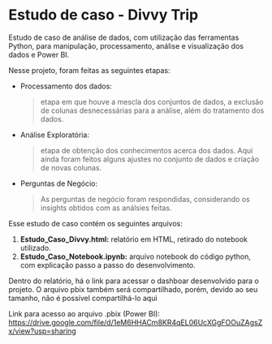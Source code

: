 # Estudo de caso - Divvy Trip
 Estudo de caso de análise de dados, com utilização das ferramentas Python, para manipulação, processamento, análise e visualização dos dados e Power BI.

 Nesse projeto, foram feitas as seguintes etapas:

 * Processamento dos dados:
   > etapa em que houve a mescla dos conjuntos de dados, a exclusão de colunas desnecessárias para a análise, além do tratamento dos dados.
 * Análise Exploratória:
   > etapa de obtenção dos conhecimentos acerca dos dados. Aqui ainda foram feitos alguns ajustes no conjunto de dados e criação de novas colunas.
 * Perguntas de Negócio:
   > As perguntas de negócio foram respondidas, considerando os insights obtidos com as análsies feitas.  
 
 Esse estudo de caso contém os seguintes arquivos:
   1. **Estudo_Caso_Divvy.html:** relatório em HTML, retirado do notebook utilizado.
   2. **Estudo_Caso_Notebook.ipynb:** arquivo notebook do código python, com explicação passo a passo do desenvolvimento.
   
Dentro do relatório, há o link para acessar o dashboar desenvolvido para o projeto. O arquivo pbix também será compartilhado, porém, devido ao seu tamanho, não é possível compartilhá-lo aqui

Link para acesso ao arquivo .pbix (Power BI): https://drive.google.com/file/d/1eM6HHACm8KR4qEL06UcXGgFOOuZAgsZx/view?usp=sharing

